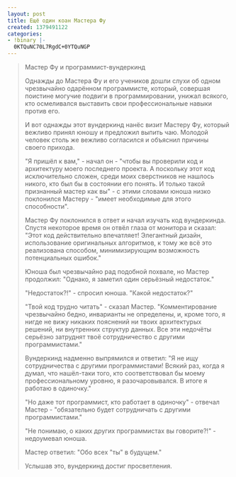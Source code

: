 ```yaml
---
layout: post
title: Ещё один коан Мастера Фу
created: 1379491122
categories:
- !binary |-
  0KTQuNC70L7RgdC+0YTQuNGP
---
```

<blockquote>
Мастер Фу и программист-вундеркинд

Однажды до Мастера Фу и его учеников дошли слухи об одном чрезвычайно одарённом программисте, который, совершая поистине могучие подвиги в программировании, унижал всякого, кто осмеливался выставить свои профессиональные навыки против его.

И вот однажды этот вундеркинд нанёс визит Мастеру Фу, который вежливо принял юношу и предложил выпить чаю. Молодой человек столь же вежливо согласился и объяснил причины своего прихода.

"Я пришёл к вам," - начал он - "чтобы вы проверили код и архитектуру моего последнего проекта. А поскольку этот код исключительно сложен, среди моих сверстников не нашлось никого, кто был бы в состоянии его понять. И только такой признанный мастер как вы" - с этими словами юноша низко поклонился Мастеру - "имеет необходимые для этого способности".

Мастер Фу поклонился в ответ и начал изучать код вундеркинда. Спустя некоторое время он отвёл глаза от монитора и сказал: "Этот код действительно впечатляет! Элегантный дизайн, использование оригинальных алгоритмов, к тому же всё это реализована способом, минимизирующим возможность потенциальных ошибок."

Юноша был чрезвычайно рад подобной похвале, но Мастер продолжил: "Однако, я заметил один серьёзный недостаток."

"Недостаток?!" - спросил юноша. "Какой недостаток?"

"Твой код трудно читать" - сказал Мастер. "Комментирование чрезвычайно бедно, инварианты не определены, и, кроме того, я нигде не вижу никаких пояснений ни твоих архитектурых решений, ни внутренних структур данных. Все эти недочёты серьёзно затруднят твоё сотрудничество с другими программистами."

Вундеркинд надменно выпрямился и ответил: "Я не ищу сотрудничества с другими программистами! Всякий раз, когда я думал, что нашёл-таки того, кто соответствовал бы моему профессиональному уровню, я разочаровывался. В итоге я работаю в одиночку."

"Но даже тот программист, кто работает в одиночку" - отвечал Мастер - "обязательно будет сотрудничать с другими программистами."

"Не понимаю, о каких других программистах вы говорите?!" - недоумевал юноша.

Мастер ответил: "Обо всех "ты" в будущем."

Услышав это, вундеркинд достиг просветления.
</blockquote>
